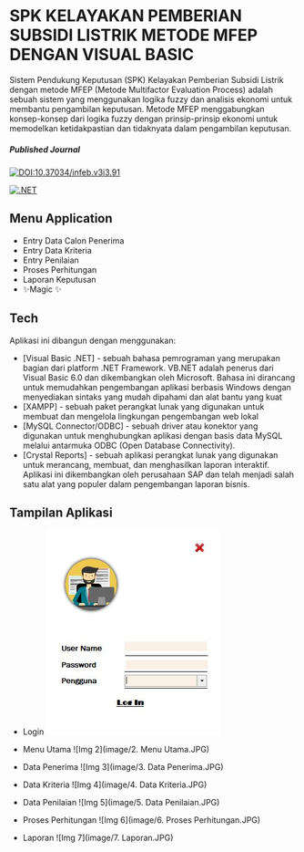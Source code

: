 # SPK KELAYAKAN PEMBERIAN SUBSIDI LISTRIK METODE MFEP DENGAN VISUAL BASIC
Sistem Pendukung Keputusan (SPK) Kelayakan Pemberian Subsidi Listrik dengan metode MFEP (Metode Multifactor Evaluation Process) adalah sebuah sistem yang menggunakan logika fuzzy dan analisis ekonomi untuk membantu pengambilan keputusan. Metode MFEP menggabungkan konsep-konsep dari logika fuzzy dengan prinsip-prinsip ekonomi untuk memodelkan ketidakpastian dan tidaknyata dalam pengambilan keputusan.
##### Published Journal 
[![DOI:10.37034/infeb.v3i3.91](https://zenodo.org/badge/DOI/10.37034/infeb.v3i3.91.svg)](https://doi.org/10.37034/infeb.v3i3.91)

[![.NET](https://img.shields.io/badge/--512BD4?logo=.net&logoColor=ffffff)](https://dotnet.microsoft.com/)

## Menu Application
- Entry Data Calon Penerima
- Entry Data Kriteria
- Entry Penilaian
- Proses Perhitungan
- Laporan Keputusan
- ✨Magic ✨

## Tech
Aplikasi ini dibangun dengan menggunakan:
- [Visual Basic .NET] - sebuah bahasa pemrograman yang merupakan bagian dari platform .NET Framework. VB.NET adalah penerus dari Visual Basic 6.0 dan dikembangkan oleh Microsoft. Bahasa ini dirancang untuk memudahkan pengembangan aplikasi berbasis Windows dengan menyediakan sintaks yang mudah dipahami dan alat bantu yang kuat
- [XAMPP] - sebuah paket perangkat lunak yang digunakan untuk membuat dan mengelola lingkungan pengembangan web lokal
- [MySQL Connector/ODBC] - sebuah driver atau konektor yang digunakan untuk menghubungkan aplikasi dengan basis data MySQL melalui antarmuka ODBC (Open Database Connectivity).
- [Crystal Reports] - sebuah aplikasi perangkat lunak yang digunakan untuk merancang, membuat, dan menghasilkan laporan interaktif. Aplikasi ini dikembangkan oleh perusahaan SAP dan telah menjadi salah satu alat yang populer dalam pengembangan laporan bisnis.



## Tampilan Aplikasi
- Login
![alt text](https://github.com/bobiheriyanto/spk-subsidi-vb-net/blob/main/image/1.%20Login.JPG?raw=true)

- Menu Utama
![Img 2](image/2. Menu Utama.JPG)

- Data Penerima
![Img 3](image/3. Data Penerima.JPG)

- Data Kriteria
![Img 4](image/4. Data Kriteria.JPG)

- Data Penilaian
![Img 5](image/5. Data Penilaian.JPG)

- Proses Perhitungan
![Img 6](image/6. Proses Perhitungan.JPG)

- Laporan
![Img 7](image/7. Laporan.JPG)



